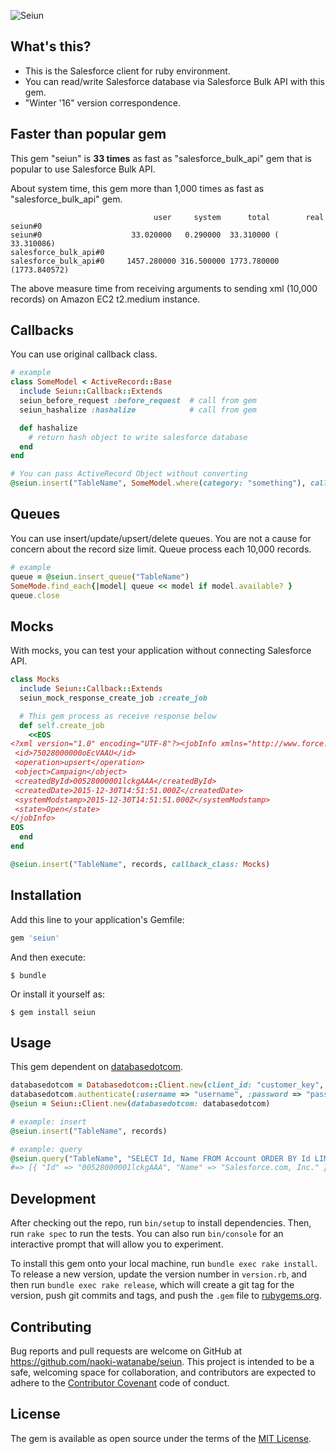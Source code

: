 ![Seiun](https://watanabe-naoki.s3-ap-northeast-1.amazonaws.com/seiun/seiun_20160101.jpg)

## What's this?

* This is the Salesforce client for ruby environment.
* You can read/write Salesforce database via Salesforce Bulk API with this gem.
* "Winter '16" version correspondence.

## Faster than popular gem

This gem "seiun" is **33 times** as fast as "salesforce_bulk_api" gem that is popular to use Salesforce Bulk API.

About system time, this gem more than 1,000 times as fast as "salesforce_bulk_api" gem.

```
                                user     system      total        real
seiun#0
seiun#0                    33.020000   0.290000  33.310000 ( 33.310086)
salesforce_bulk_api#0
salesforce_bulk_api#0     1457.280000 316.500000 1773.780000 (1773.840572)

```

The above measure time from receiving arguments to sending xml (10,000 records) on Amazon EC2 t2.medium instance.

## Callbacks

You can use original callback class.

```ruby
# example
class SomeModel < ActiveRecord::Base
  include Seiun::Callback::Extends
  seiun_before_request :before_request  # call from gem
  seiun_hashalize :hashalize            # call from gem

  def hashalize
    # return hash object to write salesforce database
  end
end

# You can pass ActiveRecord Object without converting
@seiun.insert("TableName", SomeModel.where(category: "something"), callback_class: SomeModel)

```

## Queues

You can use insert/update/upsert/delete queues.
You are not a cause for concern about the record size limit. Queue process each 10,000 records.

```ruby
# example
queue = @seiun.insert_queue("TableName")
SomeMode.find_each{|model| queue << model if model.available? }
queue.close

```

## Mocks

With mocks, you can test your application without connecting Salesforce API.

```ruby
class Mocks
  include Seiun::Callback::Extends
  seiun_mock_response_create_job :create_job

  # This gem process as receive response below
  def self.create_job
    <<EOS
<?xml version="1.0" encoding="UTF-8"?><jobInfo xmlns="http://www.force.com/2009/06/asyncapi/dataload">
 <id>75028000000oEcVAAU</id>
 <operation>upsert</operation>
 <object>Campaign</object>
 <createdById>00528000001lckgAAA</createdById>
 <createdDate>2015-12-30T14:51:51.000Z</createdDate>
 <systemModstamp>2015-12-30T14:51:51.000Z</systemModstamp>
 <state>Open</state>
</jobInfo>
EOS
  end
end

@seiun.insert("TableName", records, callback_class: Mocks)

```

## Installation

Add this line to your application's Gemfile:

```ruby
gem 'seiun'
```

And then execute:

    $ bundle

Or install it yourself as:

    $ gem install seiun

## Usage

This gem dependent on [databasedotcom](https://github.com/heroku/databasedotcom).

```ruby
databasedotcom = Databasedotcom::Client.new(client_id: "customer_key", client_secret: "consumer_secret")
databasedotcom.authenticate(:username => "username", :password => "password_woth_security_token")
@seiun = Seiun::Client.new(databasedotcom: databasedotcom)

# example: insert
@seiun.insert("TableName", records)

# example: query
@seiun.query("TableName", "SELECT Id, Name FROM Account ORDER BY Id LIMIT 10000")
#=> [{ "Id" => "00528000001lckgAAA", "Name" => "Salesforce.com, Inc." }, { "Id" => "75028000000oEcVAAU", "Name" => "GitHub, Inc." }]

```

## Development

After checking out the repo, run `bin/setup` to install dependencies. Then, run `rake spec` to run the tests. You can also run `bin/console` for an interactive prompt that will allow you to experiment.

To install this gem onto your local machine, run `bundle exec rake install`. To release a new version, update the version number in `version.rb`, and then run `bundle exec rake release`, which will create a git tag for the version, push git commits and tags, and push the `.gem` file to [rubygems.org](https://rubygems.org).

## Contributing

Bug reports and pull requests are welcome on GitHub at https://github.com/naoki-watanabe/seiun. This project is intended to be a safe, welcoming space for collaboration, and contributors are expected to adhere to the [Contributor Covenant](http://contributor-covenant.org) code of conduct.


## License

The gem is available as open source under the terms of the [MIT License](http://opensource.org/licenses/MIT).
